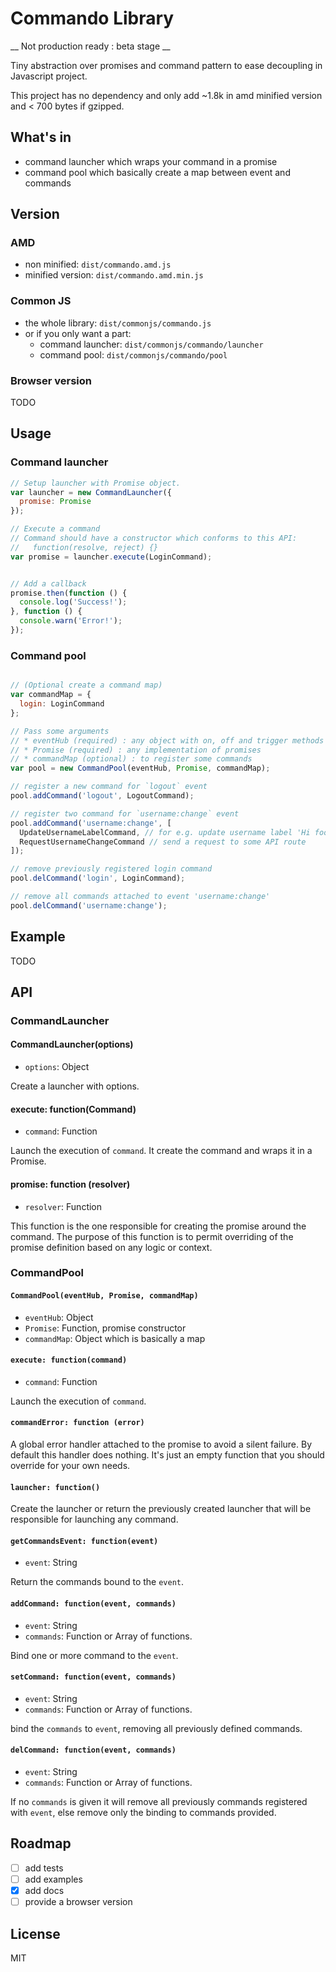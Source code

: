 # Commando Library

__ Not production ready : beta stage __

Tiny abstraction over promises and command pattern to ease decoupling in Javascript project.

This project has no dependency and only add ~1.8k in amd minified version and < 700 bytes if gzipped.


## What's in

 * command launcher which wraps your command in a promise
 * command pool which basically create a map between event and commands

## Version

### AMD

 * non minified: `dist/commando.amd.js`
 * minified version: `dist/commando.amd.min.js`

### Common JS

 * the whole library: `dist/commonjs/commando.js`
 * or if you only want a part:
    * command launcher: `dist/commonjs/commando/launcher`
    * command pool: `dist/commonjs/commando/pool`

### Browser version

TODO

## Usage

### Command launcher

```javascript
// Setup launcher with Promise object.
var launcher = new CommandLauncher({
  promise: Promise
});

// Execute a command
// Command should have a constructor which conforms to this API:
//   function(resolve, reject) {}
var promise = launcher.execute(LoginCommand);


// Add a callback
promise.then(function () {
  console.log('Success!');
}, function () {
  console.warn('Error!');
});
```

### Command pool

```javascript

// (Optional create a command map)
var commandMap = {
  login: LoginCommand
};

// Pass some arguments
// * eventHub (required) : any object with on, off and trigger methods
// * Promise (required) : any implementation of promises
// * commandMap (optional) : to register some commands
var pool = new CommandPool(eventHub, Promise, commandMap);

// register a new command for `logout` event
pool.addCommand('logout', LogoutCommand);

// register two command for `username:change` event
pool.addCommand('username:change', [
  UpdateUsernameLabelCommand, // for e.g. update username label 'Hi foo'
  RequestUsernameChangeCommand // send a request to some API route
]);

// remove previously registered login command
pool.delCommand('login', LoginCommand);

// remove all commands attached to event 'username:change'
pool.delCommand('username:change');
```

## Example

TODO

## API

### CommandLauncher

#### CommandLauncher(options)

 * `options`: Object

Create a launcher with options.

#### execute: function(Command)

 * `command`: Function

Launch the execution of `command`. It create the command and wraps it in a Promise.

#### promise: function (resolver)

 * `resolver`: Function

This function is the one responsible for creating the promise around the command.
The purpose of this function is to permit overriding of the promise definition based on any logic or context.

### CommandPool

#### `CommandPool(eventHub, Promise, commandMap)`

 * `eventHub`: Object
 * `Promise`: Function, promise constructor
 * `commandMap`: Object which is basically a map

#### `execute: function(command)`

 * `command`: Function

Launch the execution of `command`.

#### `commandError: function (error)`

A global error handler attached to the promise to avoid a silent failure.
By default this handler does nothing. It's just an empty function that you should override for your own needs.

#### `launcher: function()`

Create the launcher or return the previously created launcher that will be responsible for launching any command.

#### `getCommandsEvent: function(event)`

 * `event`: String

Return the commands bound to the `event`.

#### `addCommand: function(event, commands)`

 * `event`: String
 * `commands`: Function or Array of functions.

Bind one or more command to the `event`.

#### `setCommand: function(event, commands)`

 * `event`: String
 * `commands`: Function or Array of functions.

bind the `commands` to `event`, removing all previously defined commands.

#### `delCommand: function(event, commands)`

 * `event`: String
 * `commands`: Function or Array of functions.

If no `commands` is given it will remove all previously commands registered with `event`, else remove only the binding to commands provided.

## Roadmap

 * [ ] add tests
 * [ ] add examples
 * [X] add docs
 * [ ] provide a browser version

## License

MIT
